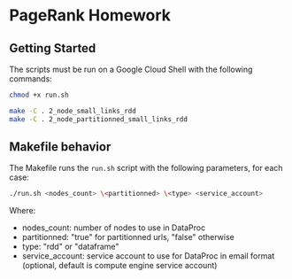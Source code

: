 # PageRank Homework

## Getting Started

The scripts must be run on a Google Cloud Shell with the following commands:

```bash
chmod +x run.sh

make -C . 2_node_small_links_rdd
make -C . 2_node_partitionned_small_links_rdd

```

## Makefile behavior

The Makefile runs the `run.sh` script with the following parameters, for each case:

```bash
./run.sh <nodes_count> \<partitionned> \<type> <service_account>
``` 
Where:
- nodes_count: number of nodes to use in DataProc
- partitionned: "true" for partitionned urls, "false" otherwise
- type: "rdd" or "dataframe"
- service_account: service account to use for DataProc in email format (optional, default is compute engine service account)